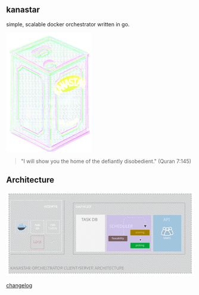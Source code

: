 ## kanastar
simple, scalable docker orchestrator written in go.


![kanastar](./vendor/kanastar_small.png)

>  "I will show you the home of the defiantly disobedient." (Quran 7:145)

## Architecture

![architecture](./docs/architecture.svg)

[changelog](./CHANGELOG)
